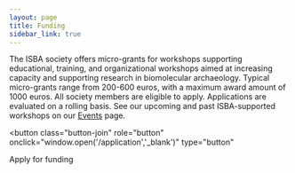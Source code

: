 ```yaml
---
layout: page
title: Funding
sidebar_link: true
---
```


The ISBA society offers micro-grants for workshops supporting educational, training, and organizational workshops aimed at increasing
capacity and supporting research in biomolecular archaeology. Typical micro-grants range from 200-600 euros, with a maximum award amount of 1000 euros.
All society members are eligible to apply. Applications are evaluated on a rolling basis. See our upcoming and past ISBA-supported workshops on
our [Events](/category/events.md) page. 

<button
  class="button-join"
  role="button"
  onclick="window.open('/application','_blank')"
  type="button"
>
  Apply for funding
</button>
